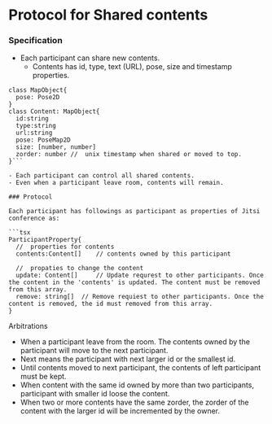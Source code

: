 # Protocol for Shared contents

### Specification

- Each participant can share new contents. 
  - Contents has id, type, text (URL), pose, size and timestamp properties. 
```tsx
class MapObject{
  pose: Pose2D
}
class Content: MapObject{
  id:string
  type:string
  url:string
  pose: PoseMap2D
  size: [number, number]
  zorder: number //  unix timestamp when shared or moved to top.
}```

- Each participant can control all shared contents.
- Even when a participant leave room, contents will remain.

### Protocol

Each participant has followings as participant as properties of Jitsi conference as: 

```tsx
ParticipantProperty{
  //  properties for contents
  contents:Content[]	// contents owned by this participant
  
  //  propaties to change the content
  update: Content[] 	// Update requrest to other participants. Once the content in the 'contents' is updated. The content must be removed from this array.
  remove: string[]	// Remove requiest to other participants. Once the content is removed, the id must removed from this array.
}
```

Arbitrations

- When a participant leave from the room. The contents owned by the participant will move to the next participant. 
 - Next means the participant with next larger id or the smallest id.
 - Until contents moved to next participant, the contents of left participant must be kept.
- When content with the same id owned by more than two participants, participant with smaller id loose the content.
- When two or more contents have the same zorder, the zorder of the content with the larger id will be incremented by the owner.
